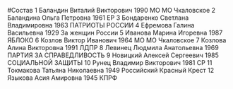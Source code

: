 #Состав
1 Баландин Виталий Викторович 1990 МО МО Чкаловское
2 Баландина Ольга Петровна 1961 ЕР
3 Бондаренко Светлана Владимировна 1963 ПАТРИОТЫ РОССИИ
4 Ефремова Галина Васильевна 1929 За женщин России
5 Иванова Марина Игоревна 1987 ЯБЛОКО
6 Козлов Виктор Иванович 1964 МО МО Чкаловское
7 Козлова Алина Викторовна 1991 ЛДПР
8 Левинец Людмила Анатольевна 1969 ПАРТИЯ ЗА СПРАВЕДЛИВОСТЬ
9 Новицкий Алексей Сергеевич 1985 СОЦИАЛЬНОЙ ЗАЩИТЫ
10 Рунец Владимир Викторович 1981 СР
11 Токмакова Татьяна Николаевна 1949 Российский Красный Крест
12 Языкова Асия Амировна 1945 КПРФ
